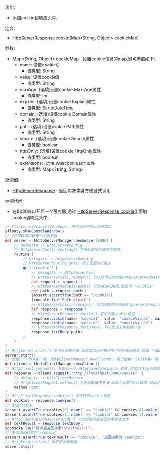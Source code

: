 功能:

+ 添加cookie到响应头中.

定义:

+ [HttpServerResponse](/API/Network/HttpServer/HttpServerResponse/README.md) cookie(Map<String,
  Object> cookieMap)

参数:

+ Map<String, Object> cookieMap - 设置cookie信息的map,键可选值如下:
    + name: 设置cookie名
        + 值类型: String
    + value: 设置cookie值
        + 值类型: String
    + maxAge: (选填)设置cookie Max-Age属性
        + 值类型: int
    + expires: (选填)设置cookie Expires属性
        + 值类型: [ScriptDateTime](/API/DateTime/ScriptDateTime/README.md)
    + domain: (选填)设置cookie Domain属性
        + 值类型: String
    + path: (选填)设置cookie Path属性
        + 值类型: String
    + secure: (选填)设置cookie Secure属性
        + 值类型: boolean
    + httpOnly: (选填)设置cookie HttpOnly属性
        + 值类型: boolean
    + extensions: (选填)设置cookie其他属性
        + 值类型: Map<String, String>

返回值:

+ [HttpServerResponse](/API/Network/HttpServer/HttpServerResponse/README.md) - 返回对象本身方便链式调用

示例代码:

+ 在8080端口开启一个服务器,通过
  [HttpServerResponse.cookie()](/API/Network/HttpServer/HttpServerResponse/README.md?id=cookie)
  添加cookie到响应头中.

```groovy
// Floaty.showConsoleWindow() 用于显示控制台悬浮窗口
$floaty.showConsoleWindow()
// 在8080端口新建一个服务器
def server = $httpServerManager.newServer(8080) {
    // delegate -> HttpServerConfig
    // HttpServerConfig.routing() 用于配置服务器路由信息
    routing {
        // delegate -> HttpServerRouting
        // HttpServerRouting.get() 用于配置Get路由
        get("/cookie") {
            // delegate -> HttpServerCall
            // HttpServerCall.request() 可以获得请求对象HttpServerRequest
            def request = request()
            // HttpServerRequest.path() 可获得访问路径,此处为 "/cookie"
            def path = request.path()
            $assert.assertTrue(path == "/cookie")
            $console.log("Path->$path")
            // HttpServerCall.response() 可以获取响应对应HttpServerResponse
            def response = response()
            // HttpServerResponse.cookie() 用于设置cookie信息
            response.cookie(name: "cookie1", value: "cookieValue1", maxAge: 3600, expires: $dateTimes.create($dateTimes.timestamp()), domain: "localhost:8080", path: "/cookie", secure: false, httpOnly: true, extensions: [extention1: "extensionValue1", extension2: "extensionValue2"])
            response.cookie(name: "cookie2", value: "cookieValue2")
            // HttpServerResponse.textBody() 可以发送文本到客户端
            response.textBody(path)
        }
    }
}
// HttpServer.start() 用于启动服务器,如果端口已经被占用了则会启动失败,报错 "Address already in use"
server.start()
// 新建一个Http客户端, HttpClientManager.newClient() 用于创建一个Http客户端
def client = $httpClientManager.newClient()
// HttpClient.request() 会返回一个 HttpClientResponse 对象,封装了Http响应信息
def response = client.request("http://localhost:8080/cookie") {
    // delegate -> HttpClientRequest
    // HttpClientRequest.method() 用于配置请求方法,此处为配置为Get请求.除此之外,还有post,put,patch,delete,head,options等方法
    method "get"
}
// HttpClientResponse.cookies() 用于获取cookie信息
def cookies = response.cookies()
// 断言cookie
$assert.assertTrue(cookies[0].name() == "cookie1" && cookies[0].value() == "cookieValue1", "cookie1")
$assert.assertTrue(cookies[1].name() == "cookie2" && cookies[1].value() == "cookieValue2", "cookie2")
// HttpClientResponse.textBody() 可以将服务器返回结果转成文本
def textResult = response.textBody()
$console.log("服务器返回结果:$textResult")
// 断言返回结果为"/cookie"
$assert.assertTrue(textResult == "/cookie", "返回结果为 /cookie")
// HttpServer.stop() 用于停止服务器.
server.stop()
```